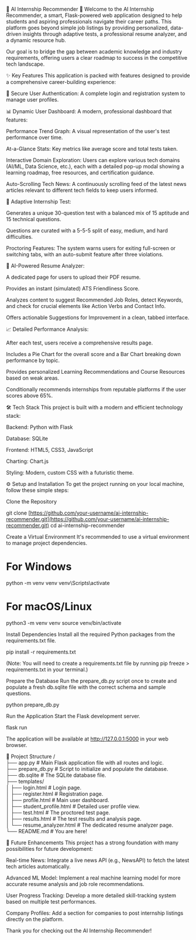 🚀 AI Internship Recommender 🚀
Welcome to the AI Internship Recommender, a smart, Flask-powered web application designed to help students and aspiring professionals navigate their career paths. This platform goes beyond simple job listings by providing personalized, data-driven insights through adaptive tests, a professional resume analyzer, and a dynamic resource hub.

Our goal is to bridge the gap between academic knowledge and industry requirements, offering users a clear roadmap to success in the competitive tech landscape.

✨ Key Features
This application is packed with features designed to provide a comprehensive career-building experience:

🔐 Secure User Authentication: A complete login and registration system to manage user profiles.

📊 Dynamic User Dashboard: A modern, professional dashboard that features:

Performance Trend Graph: A visual representation of the user's test performance over time.

At-a-Glance Stats: Key metrics like average score and total tests taken.

Interactive Domain Exploration: Users can explore various tech domains (AI/ML, Data Science, etc.), each with a detailed pop-up modal showing a learning roadmap, free resources, and certification guidance.

Auto-Scrolling Tech News: A continuously scrolling feed of the latest news articles relevant to different tech fields to keep users informed.

🧠 Adaptive Internship Test:

Generates a unique 30-question test with a balanced mix of 15 aptitude and 15 technical questions.

Questions are curated with a 5-5-5 split of easy, medium, and hard difficulties.

Proctoring Features: The system warns users for exiting full-screen or switching tabs, with an auto-submit feature after three violations.

📄 AI-Powered Resume Analyzer:

A dedicated page for users to upload their PDF resume.

Provides an instant (simulated) ATS Friendliness Score.

Analyzes content to suggest Recommended Job Roles, detect Keywords, and check for crucial elements like Action Verbs and Contact Info.

Offers actionable Suggestions for Improvement in a clean, tabbed interface.

📈 Detailed Performance Analysis:

After each test, users receive a comprehensive results page.

Includes a Pie Chart for the overall score and a Bar Chart breaking down performance by topic.

Provides personalized Learning Recommendations and Course Resources based on weak areas.

Conditionally recommends internships from reputable platforms if the user scores above 65%.

🛠️ Tech Stack
This project is built with a modern and efficient technology stack:

Backend: Python with Flask

Database: SQLite

Frontend: HTML5, CSS3, JavaScript

Charting: Chart.js

Styling: Modern, custom CSS with a futuristic theme.

⚙️ Setup and Installation
To get the project running on your local machine, follow these simple steps:

Clone the Repository

git clone [https://github.com/your-username/ai-internship-recommender.git](https://github.com/your-username/ai-internship-recommender.git)
cd ai-internship-recommender

Create a Virtual Environment
It's recommended to use a virtual environment to manage project dependencies.

# For Windows
python -m venv venv
venv\Scripts\activate

# For macOS/Linux
python3 -m venv venv
source venv/bin/activate

Install Dependencies
Install all the required Python packages from the requirements.txt file.

pip install -r requirements.txt

(Note: You will need to create a requirements.txt file by running pip freeze > requirements.txt in your terminal.)

Prepare the Database
Run the prepare_db.py script once to create and populate a fresh db.sqlite file with the correct schema and sample questions.

python prepare_db.py

Run the Application
Start the Flask development server.

flask run

The application will be available at http://127.0.0.1:5000 in your web browser.

📂 Project Structure
/<br> 
├── app.py                    # Main Flask application file with all routes and logic.<br> 
├── prepare_db.py             # Script to initialize and populate the database.<br> 
├── db.sqlite                 # The SQLite database file.<br> 
├── templates/                  <br> 
│   ├── login.html            # Login page.<br> 
│   ├── register.html         # Registration page.<br> 
│   ├── profile.html          # Main user dashboard.<br> 
│   ├── student_profile.html  # Detailed user profile view.<br> 
│   ├── test.html             # The proctored test page.<br> 
│   ├── results.html          # The test results and analysis page.<br> 
│   └── resume_analyzer.html  # The dedicated resume analyzer page.<br> 
└── README.md                 # You are here!<br> 

🚀 Future Enhancements
This project has a strong foundation with many possibilities for future development:

Real-time News: Integrate a live news API (e.g., NewsAPI) to fetch the latest tech articles automatically.

Advanced ML Model: Implement a real machine learning model for more accurate resume analysis and job role recommendations.

User Progress Tracking: Develop a more detailed skill-tracking system based on multiple test performances.

Company Profiles: Add a section for companies to post internship listings directly on the platform.

Thank you for checking out the AI Internship Recommender!
